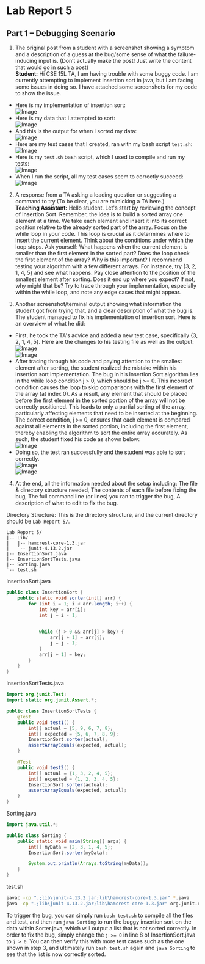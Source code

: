 # Lab Report 5

## Part 1 – Debugging Scenario

1. The original post from a student with a screenshot showing a symptom and a description of a guess at the bug/some sense of what the failure-inducing input is. (Don’t actually make the post! Just write the content that would go in such a post)  
**Student:** Hi CSE 15L TA, I am having trouble with some buggy code. I am currently attempting to implement insertion sort in java, but I am facing some issues in doing so. I have attached some screenshots for my code to show the issue.  
- Here is my implementation of insertion sort:  
  ![Image](lab5_sorterimplementation.png)  
- Here is my data that I attempted to sort:  
  ![Image](lab5_mydatatest.png)  
- And this is the output for when I sorted my data:  
  ![Image](lab5_mydataoutput.png)  
- Here are my test cases that I created, ran with my bash script `test.sh`:  
  ![Image](lab5_sortertests.png)  
- Here is my `test.sh` bash script, which I used to compile and run my tests:  
  ![Image](lab5_bashscript.png)  
- When I run the script, all my test cases seem to correctly succeed:  
  ![Image](lab5_bashsuccess.png)  

2. A response from a TA asking a leading question or suggesting a command to try (To be clear, you are mimicking a TA here.)  
**Teaching Assistant:** Hello student. Let's start by reviewing the concept of Insertion Sort. Remember, the idea is to build a sorted array one element at a time. We take each element and insert it into its correct position relative to the already sorted part of the array. Focus on the while loop in your code. This loop is crucial as it determines where to insert the current element. Think about the conditions under which the loop stops. Ask yourself: What happens when the current element is smaller than the first element in the sorted part? Does the loop check the first element of the array? Why is this important? I recommend testing your algorithm with a few different arrays. For instance, try {3, 2, 1, 4, 5} and see what happens. Pay close attention to the position of the smallest element after sorting. Does it end up where you expect? If not, why might that be? Try to trace through your implementation, especially within the while loop, and note any edge cases that might appear.  

3. Another screenshot/terminal output showing what information the student got from trying that, and a clear description of what the bug is.  
The student managed to fix his implementation of insertion sort. Here is an overview of what he did:  
- First, he took the TA's advice and added a new test case, specifically {3, 2, 1, 4, 5}. Here are the changes to his testing file as well as the output:  
  ![Image](lab5_sortertestsnew.png)  
  ![Image](lab5_bashfail.png)  
- After tracing through his code and paying attention to the smallest element after sorting, the student realized the mistake within his insertion sort implementation. The bug in his Insertion Sort algorithm lies in the while loop condition j > 0, which should be j >= 0. This incorrect condition causes the loop to skip comparisons with the first element of the array (at index 0). As a result, any element that should be placed before the first element in the sorted portion of the array will not be correctly positioned. This leads to only a partial sorting of the array, particularly affecting elements that need to be inserted at the beginning. The correct condition, j >= 0, ensures that each element is compared against all elements in the sorted portion, including the first element, thereby enabling the algorithm to sort the entire array accurately. As such, the student fixed his code as shown below:  
  ![Image](lab5_sorterimplementationfixed.png)  
- Doing so, the test ran successfully and the student was able to sort correctly.  
  ![Image](lab5_bashsuccess2.png)  
  ![Image](lab5_mydataoutput2.png)  
4. At the end, all the information needed about the setup including: The file & directory structure needed, The contents of each file before fixing the bug, The full command line (or lines) you ran to trigger the bug, A description of what to edit to fix the bug.
  
Directory Structure:
This is the directory structure, and the current directory should be `Lab Report 5/`.
```
Lab Report 5/
|-- Lib/
|   |-- hamcrest-core-1.3.jar
|   `-- junit-4.13.2.jar
|-- InsertionSort.java
|-- InsertionSortTests.java
|-- Sorting.java 
`-- test.sh
```
  
InsertionSort.java
```java
public class InsertionSort {
    public static void sorter(int[] arr) {
        for (int i = 1; i < arr.length; i++) {
            int key = arr[i];
            int j = i - 1;

            
            while (j > 0 && arr[j] > key) { 
                arr[j + 1] = arr[j];
                j = j - 1;
            }
            arr[j + 1] = key;
        }
    }
}
```
  
InsertionSortTests.java
```java
import org.junit.Test;
import static org.junit.Assert.*;

public class InsertionSortTests {
    @Test
    public void test1() {
        int[] actual = {5, 9, 6, 7, 8};
        int[] expected = {5, 6, 7, 8, 9};
        InsertionSort.sorter(actual);
        assertArrayEquals(expected, actual);
    }

    @Test
    public void test2() {
        int[] actual = {1, 3, 2, 4, 5};
        int[] expected = {1, 2, 3, 4, 5};
        InsertionSort.sorter(actual);
        assertArrayEquals(expected, actual);
    }
}
```
  
Sorting.java
```java
import java.util.*;

public class Sorting {
    public static void main(String[] args) {
        int[] myData = {2, 3, 1, 4, 5};
        InsertionSort.sorter(myData);

        System.out.println(Arrays.toString(myData));
    }
}
```
  
test.sh
```bash
javac -cp ".;lib\junit-4.13.2.jar;lib\hamcrest-core-1.3.jar" *.java
java -cp ".;lib\junit-4.13.2.jar;lib\hamcrest-core-1.3.jar" org.junit.runner.JUnitCore InsertionSortTests
```

To trigger the bug, you can simply run `bash test.sh` to compile all the files and test, and then run `java Sorting` to run the buggy insertion sort on the data within Sorter.java, which will output a list that is not sorted correctly. In order to fix the bug, simply change the `j >= 0` in line 8 of InsertionSort.java to `j > 0`. You can then verify this with more test cases such as the one shown in step 3, and ultimately run `bash test.sh` again and `java Sorting` to see that the list is now correctly sorted. 
